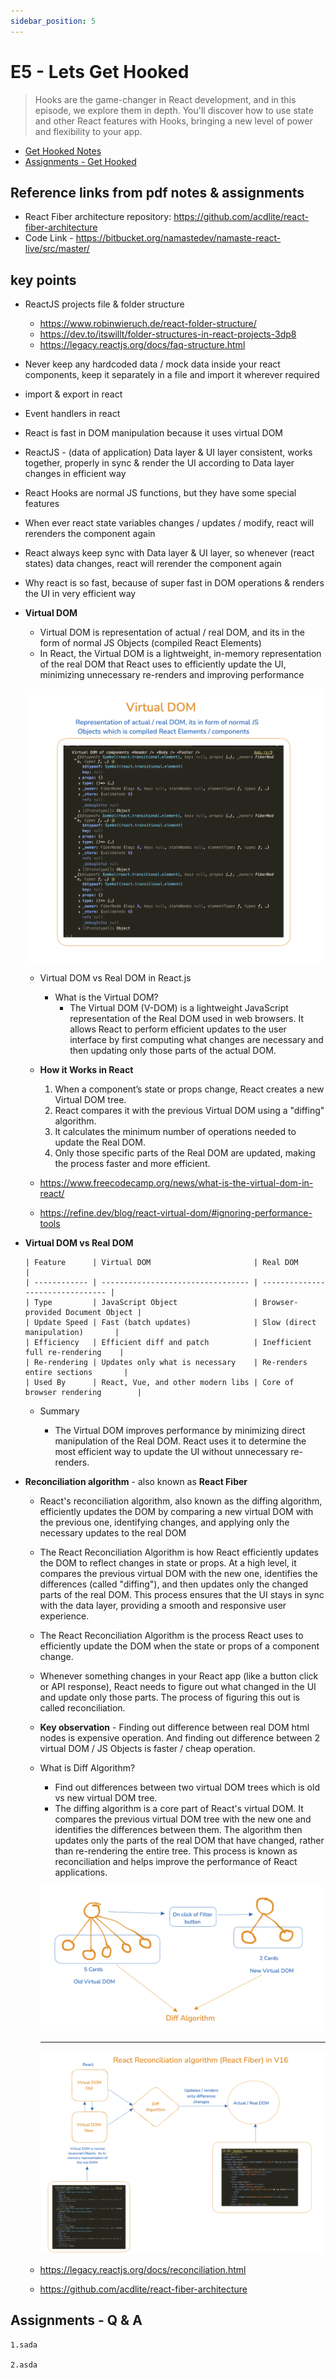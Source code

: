 ```yaml
---
sidebar_position: 5
---
```


# E5 - Lets Get Hooked

> Hooks are the game-changer in React development, and in this episode, we explore them in depth. You'll discover how to use state and other React features with Hooks, bringing a new level of power and flexibility to your app.

- [Get Hooked Notes](https://github.com/pravn27/dev-ops-tech-doc/blob/master/docs/reactjs-course-tutorials/namaste-reactjs-course/readerDoc/E5-Get-Hooked/E5-Get-Hooked.pdf)
- [Assignments - Get Hooked](https://github.com/pravn27/dev-ops-tech-doc/blob/master/docs/reactjs-course-tutorials/namaste-reactjs-course/readerDoc/E5-Get-Hooked/Assignments-GetHooked.pdf)

## Reference links from pdf notes & assignments

- React Fiber architecture repository: https://github.com/acdlite/react-fiber-architecture
- Code Link - https://bitbucket.org/namastedev/namaste-react-live/src/master/

## key points

- ReactJS projects file & folder structure
  - https://www.robinwieruch.de/react-folder-structure/
  - https://dev.to/itswillt/folder-structures-in-react-projects-3dp8
  - https://legacy.reactjs.org/docs/faq-structure.html
- Never keep any hardcoded data / mock data inside your react components, keep it separately in a file and import it wherever required
- import & export in react
- Event handlers in react
- React is fast in DOM manipulation because it uses virtual DOM
- ReactJS - (data of application) Data layer & UI layer consistent, works together, properly in sync & render the UI according to Data layer changes in efficient way
- React Hooks are normal JS functions, but they have some special features
- When ever react state variables changes / updates / modify, react will rerenders the component again
- React always keep sync with Data layer & UI layer, so whenever (react states) data changes, react will rerender the component again
- Why react is so fast, because of super fast in DOM operations & renders the UI in very efficient way

- **Virtual DOM**

  - Virtual DOM is representation of actual / real DOM, and its in the form of normal JS Objects (compiled React Elements)
  - In React, the Virtual DOM is a lightweight, in-memory representation of the real DOM that React uses to efficiently update the UI, minimizing unnecessary re-renders and improving performance

  ![alt text](../images/virtualDom.png)

  - Virtual DOM vs Real DOM in React.js

    - What is the Virtual DOM?
      - The Virtual DOM (V-DOM) is a lightweight JavaScript representation of the Real DOM used in web browsers. It allows React to perform efficient updates to the user interface by first computing what changes are necessary and then updating only those parts of the actual DOM.

  - **How it Works in React**
    1. When a component’s state or props change, React creates a new Virtual DOM tree.
    2. React compares it with the previous Virtual DOM using a "diffing" algorithm.
    3. It calculates the minimum number of operations needed to update the Real DOM.
    4. Only those specific parts of the Real DOM are updated, making the process faster and more efficient.
  - https://www.freecodecamp.org/news/what-is-the-virtual-dom-in-react/
  - https://refine.dev/blog/react-virtual-dom/#ignoring-performance-tools

- **Virtual DOM vs Real DOM**

      | Feature      | Virtual DOM                       | Real DOM                         |
      | ------------ | --------------------------------- | -------------------------------- |
      | Type         | JavaScript Object                 | Browser-provided Document Object |
      | Update Speed | Fast (batch updates)              | Slow (direct manipulation)       |
      | Efficiency   | Efficient diff and patch          | Inefficient full re-rendering    |
      | Re-rendering | Updates only what is necessary    | Re-renders entire sections       |
      | Used By      | React, Vue, and other modern libs | Core of browser rendering        |

  - Summary

    - The Virtual DOM improves performance by minimizing direct manipulation of the Real DOM. React uses it to determine the most efficient way to update the UI without unnecessary re-renders.

- **Reconciliation algorithm** - also known as **React Fiber**

  - React's reconciliation algorithm, also known as the diffing algorithm, efficiently updates the DOM by comparing a new virtual DOM with the previous one, identifying changes, and applying only the necessary updates to the real DOM
  - The React Reconciliation Algorithm is how React efficiently updates the DOM to reflect changes in state or props. At a high level, it compares the previous virtual DOM with the new one, identifies the differences (called "diffing"), and then updates only the changed parts of the real DOM. This process ensures that the UI stays in sync with the data layer, providing a smooth and responsive user experience.
  - The React Reconciliation Algorithm is the process React uses to efficiently update the DOM when the state or props of a component change.
  - Whenever something changes in your React app (like a button click or API response), React needs to figure out what changed in the UI and update only those parts. The process of figuring this out is called reconciliation.
  - **Key observation** - Finding out difference between real DOM html nodes is expensive operation. And finding out difference between 2 virtual DOM / JS Objects is faster / cheap operation.

  - What is Diff Algorithm?

    - Find out differences between two virtual DOM trees which is old vs new virtual DOM tree.
    - The diffing algorithm is a core part of React's virtual DOM. It compares the previous virtual DOM tree with the new one and identifies the differences between them. The algorithm then updates only the parts of the real DOM that have changed, rather than re-rendering the entire tree. This process is known as reconciliation and helps improve the performance of React applications.

    ![alt text](../images/diffAlgo.png)

    ***

    ![alt text](../images/React-Reconciliation.png)

  - https://legacy.reactjs.org/docs/reconciliation.html
  - https://github.com/acdlite/react-fiber-architecture

## Assignments - Q & A

    1.sada

    2.asda
